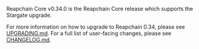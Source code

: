 Reapchain Core v0.34.0 is the Reapchain Core release which supports the Stargate upgrade. 

For more information on how to upgrade to Reapchain 0.34, please see [UPGRADING.md](https://github.com/reapchain/reapchain/blob/release/v0.34.0/UPGRADING.md). 
For a full list of user-facing changes, please see [CHANGELOG.md](https://github.com/reapchain/reapchain/blob/release/v0.34.0/CHANGELOG.md). 